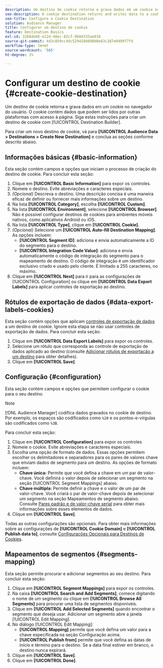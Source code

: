 ```yaml
---
description: Um destino de cookie retorna e grava dados em um cookie no navegador do usuário. O cookie contém dados que podem ser lidos por outras plataformas com acesso à página. Siga estas instruções para criar um destino de cookie com [!UICONTROL Destination Builder].
seo-description: A cookie destination returns and writes data to a cookie in the user's browser. The cookie contains data that can be read by other platforms that have access to the page. Follow these instructions to create a cookie destination with [!UICONTROL Destination Builder].
seo-title: Configure a Cookie Destination
solution: Audience Manager
title: Configurar um destino de cookie
feature: Destination Basics
exl-id: 32b8de66-e12d-48ec-82cf-9b0d335ae834
source-git-commit: 4d3c859cc4dc5294286680b0e63c287e0409f7fd
workflow-type: tm+mt
source-wordcount: '565'
ht-degree: 1%

---
```


# Configurar um destino de cookie {#create-cookie-destination}

Um destino de cookie retorna e grava dados em um cookie no navegador do usuário. O cookie contém dados que podem ser lidos por outras plataformas com acesso à página. Siga estas instruções para criar um destino de cookie com [!UICONTROL Destination Builder].

<!-- create-cookie-destination.xml -->

Para criar um novo destino de cookie, vá para **[!UICONTROL Audience Data > Destinations > Create New Destination]** e conclua as seções conforme descrito abaixo.

## Informações básicas {#basic-information}

Esta seção contém campos e opções que iniciam o processo de criação do destino de cookie. Para concluir esta seção:

1. Clique em **[!UICONTROL Basic Information]** para expor os controles.
2. Nomeie o destino. Evite abreviações e caracteres especiais.
3. *(Opcional)* Descreva o destino. Uma descrição concisa é uma maneira eficaz de definir ou fornecer mais informações sobre um destino.
4. Na lista **[!UICONTROL Category]**, escolha **[!UICONTROL Custom]**.
5. Na lista **[!UICONTROL Environment]**, selecione **[!UICONTROL Browser]**. Não é possível configurar destinos de cookies para ambientes móveis nativos, como aplicativos Android ou iOS.
6. Na lista **[!UICONTROL Type]**, clique em **[!UICONTROL Cookie]**.
7. *(Opcional)* Selecione um **[!UICONTROL Auto-fill Destination Mapping]**. As opções incluem:
   * **[!UICONTROL Segment ID]**: adiciona e envia automaticamente a ID do segmento para o destino.
   * **[!UICONTROL Integration Code Value]**: adiciona e envia automaticamente o código de integração do segmento para o mapeamento de destino. O código de integração é um identificador exclusivo criado e usado pelo cliente. É limitado a 255 caracteres, no máximo.
8. Clique em **[!UICONTROL Next]** para ir para as configurações de [!UICONTROL Configuration] ou clique em **[!UICONTROL Data Export Labels]** para aplicar controles de exportação ao destino.

## Rótulos de exportação de dados {#data-export-labels-cookies}

Esta seção contém opções que aplicam [controles de exportação de dados](../../features/data-export-controls.md) a um destino de cookie. Ignore esta etapa se não usar controles de exportação de dados. Para concluir esta seção:

1. Clique em **[!UICONTROL Data Export Labels]** para expor os controles.
2. Selecione um rótulo que corresponda ao controle de exportação de dados aplicado ao destino (consulte [Adicionar rótulos de exportação a um destino](/help/using/features/destinations/add-data-export-labels.md) para obter detalhes).
3. Clique em **[!UICONTROL Save]**.

## Configuração {#configuration}

Esta seção contém campos e opções que permitem configurar o cookie para o seu destino.

>[!NOTE]
>
>[!DNL Audience Manager] codifica dados gravados no cookie de destino. Por exemplo, os espaços são codificados como `%20` e os pontos-e-vírgulas são codificados como `%3B`.

Para concluir esta seção:

1. Clique em **[!UICONTROL Configuration]** para expor os controles
1. Nomeie o cookie. Evite abreviações e caracteres especiais.
1. Escolha uma opção de formato de dados. Essas opções permitem escolher os delimitadores e separadores para os pares de valores chave que enviam dados de segmento para um destino. As opções de formato incluem:
   * **Chave única:** Permite que você defina a chave em um par de valor-chave. Você definirá o valor depois de selecionar um segmento na seção [!UICONTROL Segment Mappings] abaixo.
   * **Chave múltipla:** Permite definir a chave e o valor de um par de valor-chave. Você criará o par de valor-chave depois de selecionar um segmento na seção Mapeamentos de segmento abaixo.
Consulte [Pares padrão e de valor-chave serial](../../features/destinations/key-value-pairs.md) para obter mais informações sobre esses elementos de dados.
1. Clique em **[!UICONTROL Save]**.

Todas as outras configurações são opcionais. Para obter mais informações sobre as configurações de **[!UICONTROL Cookie Domain]** e **[!UICONTROL Publish data to]**, consulte [Configurações Opcionais para Destinos de Cookies](/help/using/features/destinations/cookie-destination-options.md).

## Mapeamentos de segmentos {#segments-mapping}

Esta seção permite procurar e adicionar segmentos ao seu destino. Para concluir esta seção:

1. Clique em **[!UICONTROL Segment Mappings]** para expor os controles.
1. Na caixa **[!UICONTROL Search and Add Segments]**, comece digitando o nome de um segmento ou clique em **[!UICONTROL Browse All Segments]** para procurar uma lista de segmentos disponíveis.
1. Clique em **[!UICONTROL Add Selected Segments]** quando encontrar o segmento que deseja usar. Adicionar um segmento abre a janela [!UICONTROL Edit Mapping].
1. No diálogo [!UICONTROL Edit Mapping]:
   * **[!UICONTROL Mapping]** permite que você defina um valor para a chave especificada na seção Configuração acima.
   * **[!UICONTROL Publish from]** permite que você defina as datas de início e término para o destino. Se a data final estiver em branco, o destino nunca expirará.
1. Clique em **[!UICONTROL Save]**.
1. Clique em **[!UICONTROL Done]**.

